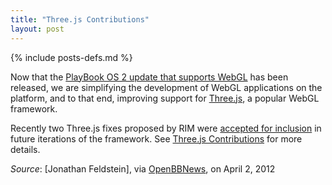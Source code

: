 ```yaml
---
title: "Three.js Contributions"
layout: post
---
```

{% include posts-defs.md %}

Now that the
[PlayBook OS 2 update that supports WebGL](http://devblog.blackberry.com/2012/02/playbook-native-webgl-development/)
has been released, we are simplifying the development of WebGL applications on the platform,
and to that end, improving support for [Three.js](http://mrdoob.github.com/three.js/),
a popular WebGL framework.

Recently two Three.js fixes proposed by RIM were
[accepted for inclusion](https://github.com/mrdoob/three.js/pull/1602)
in future iterations of the framework. See [Three.js Contributions](http://openbbnews.wordpress.com/2012/04/02/three-js-contributions/)
for more details.

_Source_: [Jonathan Feldstein], via [OpenBBNews](http://openbbnews.wordpress.com/2012/04/02/three-js-contributions/), on April 2, 2012  

